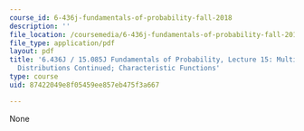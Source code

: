 ```yaml
---
course_id: 6-436j-fundamentals-of-probability-fall-2018
description: ''
file_location: /coursemedia/6-436j-fundamentals-of-probability-fall-2018/87422049e8f05459ee857eb475f3a667_MIT6_436JF18_lec15.pdf
file_type: application/pdf
layout: pdf
title: '6.436J / 15.085J Fundamentals of Probability, Lecture 15: Multivariate Normal
  Distributions Continued; Characteristic Functions'
type: course
uid: 87422049e8f05459ee857eb475f3a667

---
```

None